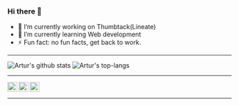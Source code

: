 ### Hi there 👋

- 🔭 I’m currently working on Thumbtack(Lineate)
- 🌱 I’m currently learning Web development
- ⚡ Fun fact: no fun facts, get back to work.
<hr>
<img alt="Artur's github stats" src="https://github-readme-stats.vercel.app/api?username=artur-sg&count_private=true&show_icons=true&title_color=ffffff&icon_color=ffffff&text_color=ffffff&bg_color=eee">
<img alt="Artur's top-langs" src="https://github-readme-stats.vercel.app/api/top-langs/?username=artur-sg&layout=compact">
<hr>
 <a href="https://github.com/Artur-Sg">
    <img align="left" alt="Artur's Github" width="22px" src="https://cdn.jsdelivr.net/npm/simple-icons@v3/icons/github.svg"/>
 </a>
 <a href="https://www.linkedin.com/in/artur-sgibnev/">
  <img alt="Artur's LinkedIn" width="22px" src="https://cdn.jsdelivr.net/npm/simple-icons@v3/icons/linkedin.svg"/>
 </a>
 <a href="https://t.me/rut_gs">
  <img align="left" alt="Artur's Telegram" width="22px" src="https://cdn.jsdelivr.net/npm/simple-icons@v3/icons/telegram.svg"/>
 </a>
<hr>
